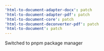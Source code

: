 ```yaml
---
'html-to-document-adapter-docx': patch
'html-to-document-adapter-pdf': patch
'html-to-document-core': patch
'html-to-document-deconverter-pdf': patch
'html-to-document': patch
---
```


Switched to pnpm package manager
